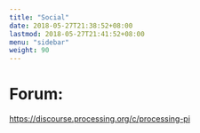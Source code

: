 ```yaml
---
title: "Social"
date: 2018-05-27T21:38:52+08:00
lastmod: 2018-05-27T21:41:52+08:00
menu: "sidebar"
weight: 90
---
```



# Forum:

https://discourse.processing.org/c/processing-pi